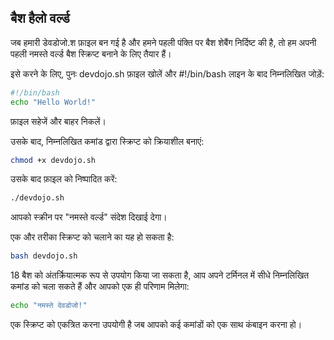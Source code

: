 ## बैश हैलो वर्ल्ड
जब हमारी डेवडोजो.श फ़ाइल बन गई है और हमने पहली पंक्ति पर बैश शेबैंग निर्दिष्ट की है, तो हम अपनी पहली नमस्ते वर्ल्ड बैश स्क्रिप्ट बनाने के लिए तैयार हैं।

इसे करने के लिए, पुनः devdojo.sh फ़ाइल खोलें और #!/bin/bash लाइन के बाद निम्नलिखित जोड़ें:
```bash
#!/bin/bash
echo "Hello World!"
```
फ़ाइल सहेजें और बाहर निकलें।

उसके बाद, निम्नलिखित कमांड द्वारा स्क्रिप्ट को क्रियाशील बनाएं:
```bash
chmod +x devdojo.sh
```
उसके बाद फ़ाइल को निष्पादित करें:
```bash
./devdojo.sh
```
आपको स्क्रीन पर "नमस्ते वर्ल्ड" संदेश दिखाई देगा।

एक और तरीका स्क्रिप्ट को चलाने का यह हो सकता है:
```bash
bash devdojo.sh
```

18
बैश को अंतर्क्रियात्मक रूप से उपयोग किया जा सकता है, आप अपने टर्मिनल में सीधे निम्नलिखित कमांड को चला सकते हैं और आपको एक ही परिणाम मिलेगा:
```bash
echo "नमस्ते देवडोजो!"
```

एक स्क्रिप्ट को एकत्रित करना उपयोगी है जब आपको कई कमांडों को एक साथ कंबाइन करना हो।